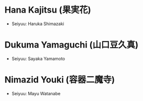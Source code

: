 # Hana Kajitsu (果実花)
* Seiyuu: Haruka Shimazaki
# Dukuma Yamaguchi (山口豆久真)
* Seiyuu: Sayaka Yamamoto
# Nimazid Youki (容器二魔寺)
* Seiyuu: Mayu Watanabe
